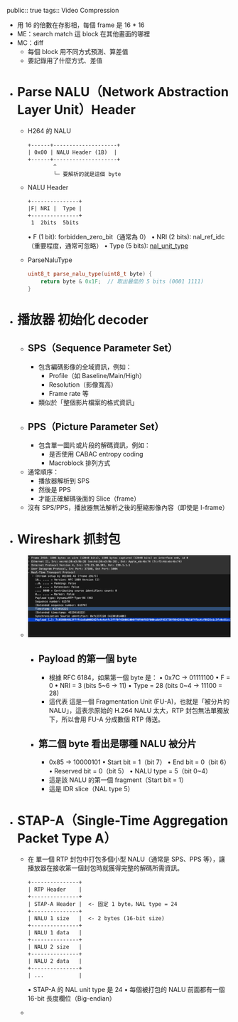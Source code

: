 public:: true
tags:: Video Compression

- 用 16 的倍數在存影相，每個 frame 是 16 * 16
- ME：search match 這 block 在其他畫面的哪裡
- MC：diff
	- 每個 block 用不同方式預測、算差值
	- 要記錄用了什麼方式、差值
- # Parse NALU（Network Abstraction Layer Unit）Header
	- H264 的 NALU
	  
	  ```
	  +------+--------------------+
	  | 0x00 | NALU Header (1B)  |
	  +------+--------------------+
	          ^
	          └─ 要解析的就是這個 byte
	  ```
	- NALU Header
	  
	  ```
	  +---------------+
	  |F| NRI |  Type |
	  +---------------+
	   1  2bits  5bits
	  ```
	  	•	F (1 bit): forbidden_zero_bit（通常為 0）
	  	•	NRI (2 bits): nal_ref_idc（重要程度，通常可忽略）
	  	•	Type (5 bits): [nal_unit_type](((675a88b9-0350-452b-87d6-0cfc9581509a)))
	- ParseNaluType
	  
	  ```cpp
	  uint8_t parse_nalu_type(uint8_t byte) {
	      return byte & 0x1F;  // 取出最低的 5 bits (0001 1111)
	  }
	  ```
- # 播放器 初始化 decoder
	- ## SPS（Sequence Parameter Set）
		- 包含編碼影像的全域資訊，例如：
			- Profile（如 Baseline/Main/High）
			- Resolution（影像寬高）
			- Frame rate 等
		- 類似於「整個影片檔案的格式資訊」
	- ## PPS（Picture Parameter Set）
		- 包含單一圖片或片段的解碼資訊，例如：
			- 是否使用 CABAC entropy coding
			- Macroblock 排列方式
	- 通常順序：
		- 播放器解析到 SPS
		- 然後是 PPS
		- 才能正確解碼後面的 Slice（frame）
	- 沒有 SPS/PPS，播放器無法解析之後的壓縮影像內容（即使是 I-frame）
- # Wireshark 抓封包
	- ![image.png](../assets/image_1747105116591_0.png)
		- ## Payload 的第一個 byte
			- 根據 RFC 6184，如果第一個 byte 是：
			  •	0x7C → 01111100
			  •	F = 0
			  •	NRI = 3 (bits 5~6 → 11)
			  •	Type = 28 (bits 0~4 → 11100 = 28)
			- 這代表 這是一個 Fragmentation Unit (FU-A)，也就是「被分片的 NALU」，這表示原始的 H.264 NALU 太大，RTP 封包無法單獨放下，所以會用 FU-A 分成數個 RTP 傳送。
		- ## 第二個 byte 看出是哪種 NALU 被分片
			- 0x85 → 10000101
			  •	Start bit = 1（bit 7）
			  •	End bit = 0（bit 6）
			  •	Reserved bit = 0（bit 5）
			  •	NALU type = 5（bit 0~4）
			- 這是該 NALU 的第一個 fragment（Start bit = 1）
			- 這是 IDR slice（NAL type 5）
- # STAP-A（Single-Time Aggregation Packet Type A）
	- 在 單一個 RTP 封包中打包多個小型 NALU（通常是 SPS、PPS 等），讓播放器在接收第一個封包時就獲得完整的解碼所需資訊。
	  
	  ```
	  +---------------+
	  | RTP Header    |
	  +---------------+
	  | STAP-A Header |  <- 固定 1 byte，NAL type = 24
	  +---------------+
	  | NALU 1 size   |  <- 2 bytes (16-bit size)
	  +---------------+
	  | NALU 1 data   |
	  +---------------+
	  | NALU 2 size   |
	  +---------------+
	  | NALU 2 data   |
	  +---------------+
	  | ...           |
	  ```
	  	•	STAP-A 的 NAL unit type 是 24
	  	•	每個被打包的 NALU 前面都有一個 16-bit 長度欄位（Big-endian）
	-